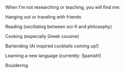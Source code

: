 When I'm not researching or teaching, you will find me:

Hanging out or traveling with friends  

Reading (oscillating between sci-fi and philosophy)  

Cooking (especially Greek cousine)  

Bartending (AI inspired cocktails coming up!)  

Learning a new language (currently: Spanish!)  

Bouldering  
